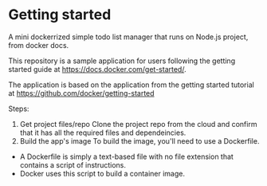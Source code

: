 # Getting started
A mini dockerrized simple todo list manager that runs on Node.js project, from docker docs.

This repository is a sample application for users following the getting started guide at https://docs.docker.com/get-started/.

The application is based on the application from the getting started tutorial at https://github.com/docker/getting-started

Steps:
1. Get project files/repo
Clone the project repo from the cloud and confirm that it has all the required files and dependeincies.
2. Build the app's image
To build the image, you'll need to use a Dockerfile. 
* A Dockerfile is simply a text-based file with no file extension that contains a script of instructions. 
* Docker uses this script to build a container image.
